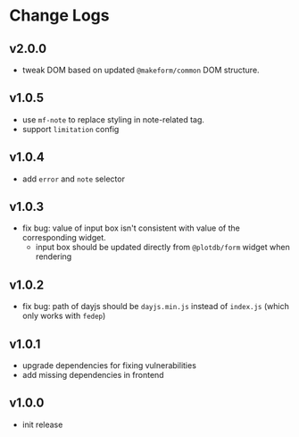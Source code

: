 # Change Logs

## v2.0.0

 - tweak DOM based on updated `@makeform/common` DOM structure.


## v1.0.5

 - use `mf-note` to replace styling in note-related tag.
 - support `limitation` config


## v1.0.4

 - add `error` and `note` selector


## v1.0.3

 - fix bug: value of input box isn't consistent with value of the corresponding widget.
   - input box should be updated directly from `@plotdb/form` widget when rendering 


## v1.0.2

 - fix bug: path of dayjs should be `dayjs.min.js` instead of `index.js` (which only works with `fedep`)


## v1.0.1

 - upgrade dependencies for fixing vulnerabilities
 - add missing dependencies in frontend

 
## v1.0.0

 - init release

